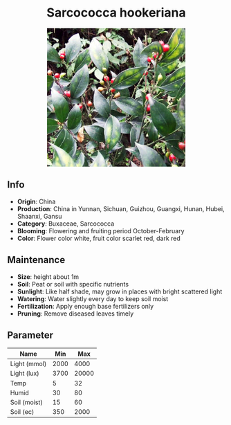 <h1 align='center'>Sarcococca hookeriana</h1>
<p align="center">
    <img 
        align='center'
        width='320'
        src="../images/sarcococca hookeriana.png" 
        alt='Sarcococca hookeriana' />
</p>

## Info

 - **Origin**: China
 - **Production**: China in Yunnan, Sichuan, Guizhou, Guangxi, Hunan, Hubei, Shaanxi, Gansu
 - **Category**: Buxaceae, Sarcococca
 - **Blooming**: Flowering and fruiting period October-February
 - **Color**: Flower color white, fruit color scarlet red, dark red

## Maintenance

 - **Size**: height about 1m
 - **Soil**: Peat or soil with specific nutrients
 - **Sunlight**: Like half shade, may grow in places with bright scattered light
 - **Watering**: Water slightly every day to keep soil moist
 - **Fertilization**: Apply enough base fertilizers only
 - **Pruning**: Remove diseased leaves timely

## Parameter

| Name         | Min  | Max   |
|--------------|------|-------|
| Light (mmol) | 2000 | 4000  |
| Light (lux)  | 3700 | 20000 |
| Temp         | 5    | 32    |
| Humid        | 30   | 80    |
| Soil (moist) | 15   | 60    |
| Soil (ec)    | 350  | 2000  |